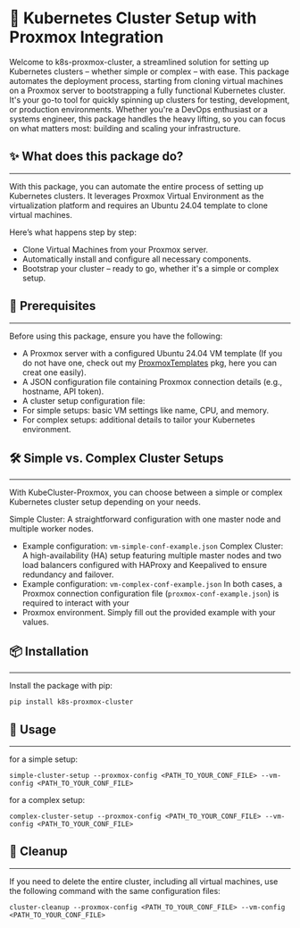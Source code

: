 
# 🚀 Kubernetes Cluster Setup with Proxmox Integration

Welcome to k8s-proxmox-cluster, a streamlined solution for setting up Kubernetes clusters – whether simple or complex – with ease. 
This package automates the deployment process, starting from cloning virtual machines on a Proxmox server to bootstrapping 
a fully functional Kubernetes cluster.
It's your go-to tool for quickly spinning up clusters for testing, development, or production environments.
Whether you're a DevOps enthusiast or a systems engineer, this package handles the heavy lifting, so you can focus on
what matters most: building and scaling your infrastructure.



## ✨ What does this package do?

---

With this package, you can automate the entire process of setting up Kubernetes clusters. It leverages Proxmox Virtual
Environment as the virtualization platform and requires an Ubuntu 24.04 template to clone virtual machines.

Here’s what happens step by step:

- Clone Virtual Machines from your Proxmox server.
- Automatically install and configure all necessary components.
- Bootstrap your cluster – ready to go, whether it's a simple or complex setup.



## 🎯 Prerequisites

---

Before using this package, ensure you have the following:

- A Proxmox server with a configured Ubuntu 24.04 VM template (If you do not have one, check out my [ProxmoxTemplates](https://github.com/thommue/ProxmoxTemplates) pkg, here you can creat one easily).
- A JSON configuration file containing Proxmox connection details (e.g., hostname, API token).
- A cluster setup configuration file:
- For simple setups: basic VM settings like name, CPU, and memory.
- For complex setups: additional details to tailor your Kubernetes environment.


## 🛠️ Simple vs. Complex Cluster Setups

---

With KubeCluster-Proxmox, you can choose between a simple or complex Kubernetes cluster setup depending on your needs.

Simple Cluster: A straightforward configuration with one master node and multiple worker nodes. 
- Example configuration: `vm-simple-conf-example.json`
Complex Cluster: A high-availability (HA) setup featuring multiple master nodes and two load balancers configured with 
HAProxy and Keepalived to ensure redundancy and failover. 
- Example configuration: `vm-complex-conf-example.json`
In both cases, a Proxmox connection configuration file (`proxmox-conf-example.json`) is required to interact with your 
- Proxmox environment. Simply fill out the provided example with your values.

## 📦 Installation

---

Install the package with pip:
```
pip install k8s-proxmox-cluster
```

## 🚀 Usage

---

for a simple setup:
```
simple-cluster-setup --proxmox-config <PATH_TO_YOUR_CONF_FILE> --vm-config <PATH_TO_YOUR_CONF_FILE>
```

for a complex setup:
```
complex-cluster-setup --proxmox-config <PATH_TO_YOUR_CONF_FILE> --vm-config <PATH_TO_YOUR_CONF_FILE>
```

## 🧹 Cleanup

---

If you need to delete the entire cluster, including all virtual machines, use the following command with the same 
configuration files:
```
cluster-cleanup --proxmox-config <PATH_TO_YOUR_CONF_FILE> --vm-config <PATH_TO_YOUR_CONF_FILE>
```